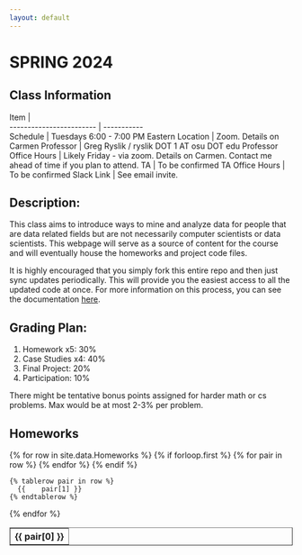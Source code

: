 ```yaml
---
layout: default
---
```




<link rel="stylesheet" type="text/css" href="https://cdn.datatables.net/1.10.21/css/jquery.dataTables.min.css" />
<script src="https://code.jquery.com/jquery-3.5.1.js"></script>
<script src="https://cdn.datatables.net/1.10.21/js/jquery.dataTables.min.js"></script>  


# SPRING 2024

## Class Information

Item                     |               
------------------------ | -----------                  
Schedule                 | Tuesdays 6:00 - 7:00 PM Eastern
Location                 | Zoom. Details on Carmen
Professor                | Greg Ryslik / ryslik DOT 1 AT osu DOT edu
Professor Office Hours   | Likely Friday - via zoom. Details on Carmen. Contact me ahead of time if you plan to attend.
TA                       | To be confirmed
TA Office Hours          | To be confirmed
Slack Link				 | See email invite.



## Description: 
This class aims to introduce ways to mine and analyze data for people that are data related fields but are not necessarily computer scientists or data scientists. This webpage will serve as a source of content for the course and will eventually house the homeworks and project code files.
	
It is highly encouraged that you simply fork this entire repo and then just sync updates periodically. This will provide you the easiest access to all the updated code at once. For more information on this process, you can see the documentation [here](https://docs.github.com/en/get-started/quickstart/fork-a-repo). 

## Grading Plan: 
1. Homework x5: 30%
2. Case Studies x4: 40%
3. Final Project: 20%
4. Participation: 10%

There might be tentative bonus points assigned for harder math or cs problems. Max would be at most 2-3% per problem.

## Homeworks
<table class="display" border=1 frame=sides rules=all>
  {% for row in site.data.Homeworks %}
    {% if forloop.first %}
    <tr>
      {% for pair in row %}
        <th>{{ pair[0] }}</th>
      {% endfor %}
    </tr>
    {% endif %}

    {% tablerow pair in row %}
      {{ 	pair[1] }}
    {% endtablerow %}
  {% endfor %}
</table>
